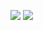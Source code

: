 ![](https://github-readme-stats.vercel.app/api?username=x02mateus&show_icons=true&theme=midnight-purple)
![](https://github-readme-stats.vercel.app/api/top-langs/?username=x02mateus&layout=compact&show_icons=true&theme=midnight-purple)
